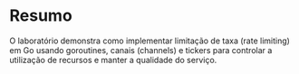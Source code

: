 # Resumo

O laboratório demonstra como implementar limitação de taxa (rate limiting) em Go usando goroutines, canais (channels) e tickers para controlar a utilização de recursos e manter a qualidade do serviço.
